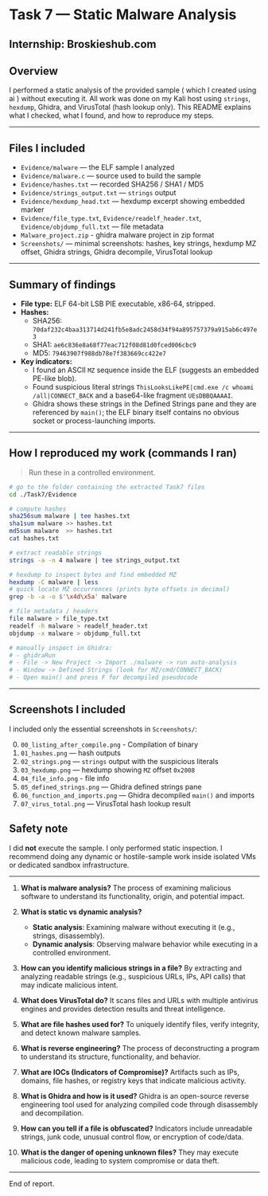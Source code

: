 # Task 7 — Static Malware Analysis
## Internship: Broskieshub.com 
## Overview
I performed a static analysis of the provided sample ( which I created using ai ) without executing it. All work was done on my Kali host using `strings`, `hexdump`, Ghidra, and VirusTotal (hash lookup only). This README explains what I checked, what I found, and how to reproduce my steps.
 
---

## Files I included
- `Evidence/malware` — the ELF sample I analyzed
- `Evidence/malware.c` — source used to build the sample
- `Evidence/hashes.txt` — recorded SHA256 / SHA1 / MD5
- `Evidence/strings_output.txt` — `strings` output
- `Evidence/hexdump_head.txt` — hexdump excerpt showing embedded marker
- `Evidence/file_type.txt`, `Evidence/readelf_header.txt`, `Evidence/objdump_full.txt` — file metadata
- `Malware_project.zip` - ghidra malware project in zip format
- `Screenshots/` — minimal screenshots: hashes, key strings, hexdump MZ offset, Ghidra strings, Ghidra decompile, VirusTotal lookup

---

## Summary of findings
- **File type:** ELF 64-bit LSB PIE executable, x86-64, stripped.
- **Hashes:**  
  - SHA256: `70daf232c4baa313714d241fb5e8adc2458d34f94a895757379a915ab6c497e3`  
  - SHA1: `ae6c836e8a68f77eac712f08d81d0fced006cbc9`  
  - MD5: `79463907f988db78e7f383669cc422e7`
- **Key indicators:**  
  - I found an ASCII `MZ` sequence inside the ELF (suggests an embedded PE-like blob).  
  - Found suspicious literal strings `ThisLooksLikePE|cmd.exe /c whoami /all|CONNECT_BACK` and a base64-like fragment `UEsDBBQAAAAI`.  
  - Ghidra shows these strings in the Defined Strings pane and they are referenced by `main()`; the ELF binary itself contains no obvious socket or process-launching imports.

---

## How I reproduced my work (commands I ran)
> Run these in a controlled environment.

```bash
# go to the folder containing the extracted Task7 files
cd ./Task7/Evidence

# compute hashes
sha256sum malware | tee hashes.txt
sha1sum malware >> hashes.txt
md5sum malware  >> hashes.txt
cat hashes.txt

# extract readable strings
strings -a -n 4 malware | tee strings_output.txt

# hexdump to inspect bytes and find embedded MZ
hexdump -C malware | less
# quick locate MZ occurrences (prints byte offsets in decimal)
grep -b -a -o $'\x4d\x5a' malware

# file metadata / headers
file malware > file_type.txt
readelf -h malware > readelf_header.txt
objdump -x malware > objdump_full.txt

# manually inspect in Ghidra:
# - ghidraRun
# - File -> New Project -> Import ./malware -> run auto-analysis
# - Window -> Defined Strings (look for MZ/cmd/CONNECT_BACK)
# - Open main() and press F for decompiled pseudocode
````
---

## Screenshots I included

I included only the essential screenshots in `Screenshots/`:

0. `00_listing_after_compile.png` - Compilation of binary
1. `01_hashes.png` — hash outputs
2. `02_strings.png` — `strings` output with the suspicious literals
3. `03_hexdump.png` — hexdump showing `MZ` offset `0x2008`
4. `04_file_info.png` - file info
5. `05_defined_strings.png` — Ghidra defined strings pane
6. `06_function_and_imports.png` — Ghidra decompiled `main()` and imports
7. `07_virus_total.png` — VirusTotal hash lookup result


## Safety note

I did **not** execute the sample. I only performed static inspection. I recommend doing any dynamic or hostile-sample work inside isolated VMs or dedicated sandbox infrastructure.

---

1. **What is malware analysis?**
   The process of examining malicious software to understand its functionality, origin, and potential impact.

2. **What is static vs dynamic analysis?**

   * **Static analysis**: Examining malware without executing it (e.g., strings, disassembly).
   * **Dynamic analysis**: Observing malware behavior while executing in a controlled environment.

3. **How can you identify malicious strings in a file?**
   By extracting and analyzing readable strings (e.g., suspicious URLs, IPs, API calls) that may indicate malicious intent.

4. **What does VirusTotal do?**
   It scans files and URLs with multiple antivirus engines and provides detection results and threat intelligence.

5. **What are file hashes used for?**
   To uniquely identify files, verify integrity, and detect known malware samples.

6. **What is reverse engineering?**
   The process of deconstructing a program to understand its structure, functionality, and behavior.

7. **What are IOCs (Indicators of Compromise)?**
   Artifacts such as IPs, domains, file hashes, or registry keys that indicate malicious activity.

8. **What is Ghidra and how is it used?**
   Ghidra is an open-source reverse engineering tool used for analyzing compiled code through disassembly and decompilation.

9. **How can you tell if a file is obfuscated?**
   Indicators include unreadable strings, junk code, unusual control flow, or encryption of code/data.

10. **What is the danger of opening unknown files?**
    They may execute malicious code, leading to system compromise or data theft.


---

End of report.
